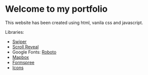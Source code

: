 # Welcome to my portfolio  

This website has been created using html, vanila css and javascript.

Libraries:

- [Swiper](https://swiperjs.com/)
- [Scroll Reveal](https://scrollrevealjs.org/)
- Google Fonts: [Roboto](https://fonts.google.com/specimen/Roboto)
- [Mapbox](https://www.mapbox.com/)
- [Formspree](https://formspree.io/)
- [Icons](https://iconscout.com/unicons)
